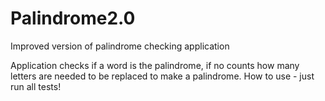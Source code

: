 # Palindrome2.0
Improved version of palindrome checking application

Application checks if a word is the palindrome, if no counts how many letters are needed to be replaced to make a palindrome.
How to use - just run all tests!
